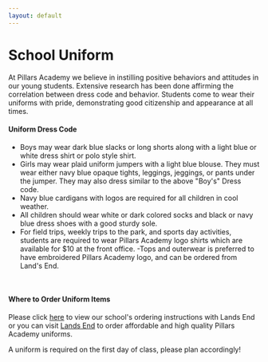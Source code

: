 ```yaml
---
layout: default
---
```


# School Uniform

At Pillars Academy we believe in instilling positive behaviors and attitudes in our young students. Extensive research has been done affirming the correlation between dress code and behavior. Students come to wear their uniforms with pride, demonstrating good citizenship and appearance at all times.

#### Uniform Dress Code

- Boys may wear dark blue slacks or long shorts along with a light blue or white dress shirt or polo style shirt.
- Girls may wear plaid uniform jumpers with a light blue blouse. They must wear either navy blue opaque tights, leggings, jeggings, or pants under the jumper. They may also dress similar to the above "Boy's" Dress code.
- Navy blue cardigans with logos are required for all children in cool weather.
- All children should wear white or dark colored socks and black or navy blue dress shoes with a good sturdy sole.
- For field trips, weekly trips to the park, and sports day activities, students are required to wear Pillars Academy logo shirts which are available for $10 at the front office.
-Tops and outerwear is preferred to have embroidered Pillars Academy logo, and can be ordered from Land's End.
<br />

#### Where to Order Uniform Items

Please click [here](http://www.landsend.com/pp/SchoolSearch.html?selectedSchoolNum=900148883&action=landing) to view our school's ordering instructions with Lands End or you can visit [Lands End](http://www.landsend.com/ix/school-uniforms/index.html?tab=13&seq=1&page=1&pageSize=12&store=le&schoolStoreNum=900148883&omniSchool=900148883) to order affordable and high quality Pillars Academy uniforms.

A uniform is required on the first day of class, please plan accordingly!
